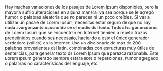 Hay muchas variaciones de los pasajes de Lorem Ipsum
disponibles, pero la mayoría sufrió alteraciones en alguna
manera, ya sea porque se le agregó humor, o palabras aleatoria
que no parecen ni un poco creíbles. Si vas a utilizar un
pasaje de Lorem Ipsum, necesitás estar seguro de que 
no hay nada avergonzante escondido en el medio del texto.
Todos los generadores de Lorem Ipsum que se encuentran
en Internet tienden a repetir trozos predefinidos 
cuando sea necesario, haciendo a este el único generador 
verdadero (válido) en la Internet. Usa un diccionario 
de mas de 200 palabras provenientes del latín,
combinadas con estructuras muy útiles de sentencias,
para generar texto de Lorem Ipsum que parezca razonable.
Este Lorem Ipsum generado siempre estará libre d
repeticiones, humor agregado o palabras
no características del lenguaje, etc.